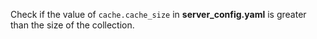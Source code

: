 Check if the value of `cache.cache_size` in **server_config.yaml** is greater than the size of the collection.